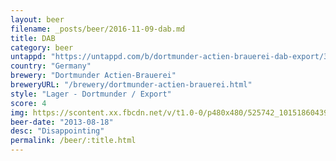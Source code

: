 ```yaml
---
layout: beer
filename: _posts/beer/2016-11-09-dab.md
title: DAB
category: beer
untappd: "https://untappd.com/b/dortmunder-actien-brauerei-dab-export/30445"
country: "Germany"
brewery: "Dortmunder Actien-Brauerei"
breweryURL: "/brewery/dortmunder-actien-brauerei.html"
style: "Lager - Dortmunder / Export"
score: 4
img: https://scontent.xx.fbcdn.net/v/t1.0-0/p480x480/525742_10151860439343745_1260154559_n.jpg?oh=f23be79d8327aef54ff6a82509fff202&oe=5B09B9B5
beer-date: "2013-08-18"
desc: "Disappointing"
permalink: /beer/:title.html
---
```

